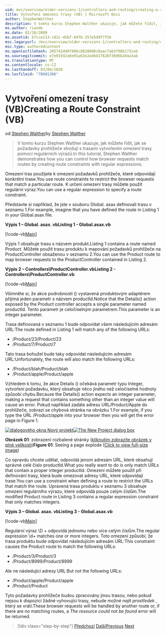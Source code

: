 ```yaml
---
uid: mvc/overview/older-versions-1/controllers-and-routing/creating-a-route-constraint-vb
title: Vytvoření omezení trasy (VB) | Microsoft Docs
author: StephenWalther
description: V tomto kurzu Stephen Walther ukazuje, jak můžete řídit, jak se požadavky prohlížeče shodují s trasami vytvořením omezení trasy pomocí regulárních výrazů.
ms.author: riande
ms.date: 02/16/2009
ms.assetid: b7cce113-c82c-45bf-b97b-357e5d9f7f56
msc.legacyurl: /mvc/overview/older-versions-1/controllers-and-routing/creating-a-route-constraint-vb
msc.type: authoredcontent
ms.openlocfilehash: 205742dd8f866c8828008c8aac7ab3f98b173ceb
ms.sourcegitcommit: e7e91932a6e91a63e2e46417626f39d6b244a3ab
ms.translationtype: MT
ms.contentlocale: cs-CZ
ms.lasthandoff: 03/06/2020
ms.locfileid: "78601386"
---
```

# <a name="creating-a-route-constraint-vb"></a><span data-ttu-id="177e9-103">Vytvoření omezení trasy (VB)</span><span class="sxs-lookup"><span data-stu-id="177e9-103">Creating a Route Constraint (VB)</span></span>

<span data-ttu-id="177e9-104">od [Stephen Walther](https://github.com/StephenWalther)</span><span class="sxs-lookup"><span data-stu-id="177e9-104">by [Stephen Walther](https://github.com/StephenWalther)</span></span>

> <span data-ttu-id="177e9-105">V tomto kurzu Stephen Walther ukazuje, jak můžete řídit, jak se požadavky prohlížeče shodují s trasami vytvořením omezení trasy pomocí regulárních výrazů.</span><span class="sxs-lookup"><span data-stu-id="177e9-105">In this tutorial, Stephen Walther demonstrates how you can control how browser requests match routes by creating route constraints with regular expressions.</span></span>

<span data-ttu-id="177e9-106">Omezení tras použijete k omezení požadavků prohlížeče, které odpovídají konkrétní trase.</span><span class="sxs-lookup"><span data-stu-id="177e9-106">You use route constraints to restrict the browser requests that match a particular route.</span></span> <span data-ttu-id="177e9-107">K určení omezení trasy můžete použít regulární výraz.</span><span class="sxs-lookup"><span data-stu-id="177e9-107">You can use a regular expression to specify a route constraint.</span></span>

<span data-ttu-id="177e9-108">Představte si například, že jste v souboru Global. asax definovali trasu v seznamu 1.</span><span class="sxs-lookup"><span data-stu-id="177e9-108">For example, imagine that you have defined the route in Listing 1 in your Global.asax file.</span></span>

<span data-ttu-id="177e9-109">**Výpis 1 – Global. asax. vb**</span><span class="sxs-lookup"><span data-stu-id="177e9-109">**Listing 1 - Global.asax.vb**</span></span>

[!code-vb[Main](creating-a-route-constraint-vb/samples/sample1.vb)]

<span data-ttu-id="177e9-110">Výpis 1 obsahuje trasu s názvem produkt.</span><span class="sxs-lookup"><span data-stu-id="177e9-110">Listing 1 contains a route named Product.</span></span> <span data-ttu-id="177e9-111">Můžete použít trasu produktu k mapování požadavků prohlížeče na ProductController obsaženou v seznamu 2.</span><span class="sxs-lookup"><span data-stu-id="177e9-111">You can use the Product route to map browser requests to the ProductController contained in Listing 2.</span></span>

<span data-ttu-id="177e9-112">**Výpis 2 – Controllers\ProductController.vb**</span><span class="sxs-lookup"><span data-stu-id="177e9-112">**Listing 2 - Controllers\ProductController.vb**</span></span>

[!code-vb[Main](creating-a-route-constraint-vb/samples/sample2.vb)]

<span data-ttu-id="177e9-113">Všimněte si, že akce podrobnosti () vystavená produktovým adaptérem přijímá jeden parametr s názvem productId.</span><span class="sxs-lookup"><span data-stu-id="177e9-113">Notice that the Details() action exposed by the Product controller accepts a single parameter named productId.</span></span> <span data-ttu-id="177e9-114">Tento parametr je celočíselným parametrem.</span><span class="sxs-lookup"><span data-stu-id="177e9-114">This parameter is an integer parameter.</span></span>

<span data-ttu-id="177e9-115">Trasa definovaná v seznamu 1 bude odpovídat všem následujícím adresám URL:</span><span class="sxs-lookup"><span data-stu-id="177e9-115">The route defined in Listing 1 will match any of the following URLs:</span></span>

- <span data-ttu-id="177e9-116">/Product/23</span><span class="sxs-lookup"><span data-stu-id="177e9-116">/Product/23</span></span>
- <span data-ttu-id="177e9-117">/Product/7</span><span class="sxs-lookup"><span data-stu-id="177e9-117">/Product/7</span></span>

<span data-ttu-id="177e9-118">Tato trasa bohužel bude taky odpovídat následujícím adresám URL:</span><span class="sxs-lookup"><span data-stu-id="177e9-118">Unfortunately, the route will also match the following URLs:</span></span>

- <span data-ttu-id="177e9-119">/Product/blah</span><span class="sxs-lookup"><span data-stu-id="177e9-119">/Product/blah</span></span>
- <span data-ttu-id="177e9-120">/Product/apple</span><span class="sxs-lookup"><span data-stu-id="177e9-120">/Product/apple</span></span>

<span data-ttu-id="177e9-121">Vzhledem k tomu, že akce Details () očekává parametr typu Integer, vytvoření požadavku, který obsahuje něco jiného než celočíselné hodnoty způsobí chybu.</span><span class="sxs-lookup"><span data-stu-id="177e9-121">Because the Details() action expects an integer parameter, making a request that contains something other than an integer value will cause an error.</span></span> <span data-ttu-id="177e9-122">Pokud například zadáte adresu URL/Product/Apple do prohlížeče, zobrazí se chybová stránka na obrázku 1.</span><span class="sxs-lookup"><span data-stu-id="177e9-122">For example, if you type the URL /Product/apple into your browser then you will get the error page in Figure 1.</span></span>

<span data-ttu-id="177e9-123">[![dialogového okna Nový projekt](creating-a-route-constraint-vb/_static/image1.jpg)](creating-a-route-constraint-vb/_static/image1.png)</span><span class="sxs-lookup"><span data-stu-id="177e9-123">[![The New Project dialog box](creating-a-route-constraint-vb/_static/image1.jpg)](creating-a-route-constraint-vb/_static/image1.png)</span></span>

<span data-ttu-id="177e9-124">**Obrázek 01**: zobrazení rozbalené stránky ([kliknutím zobrazíte obrázek v plné velikosti](creating-a-route-constraint-vb/_static/image2.png))</span><span class="sxs-lookup"><span data-stu-id="177e9-124">**Figure 01**: Seeing a page explode ([Click to view full-size image](creating-a-route-constraint-vb/_static/image2.png))</span></span>

<span data-ttu-id="177e9-125">Co opravdu chcete udělat, odpovídá jenom adresám URL, které obsahují správné celé číslo productId.</span><span class="sxs-lookup"><span data-stu-id="177e9-125">What you really want to do is only match URLs that contain a proper integer productId.</span></span> <span data-ttu-id="177e9-126">Omezení můžete použít při definování trasy, která bude omezovat adresy URL, které odpovídají trase.</span><span class="sxs-lookup"><span data-stu-id="177e9-126">You can use a constraint when defining a route to restrict the URLs that match the route.</span></span> <span data-ttu-id="177e9-127">Upravená trasa produktu v seznamu 3 obsahuje omezení regulárního výrazu, které odpovídá pouze celým číslům.</span><span class="sxs-lookup"><span data-stu-id="177e9-127">The modified Product route in Listing 3 contains a regular expression constraint that only matches integers.</span></span>

<span data-ttu-id="177e9-128">**Výpis 3 – Global. asax. vb**</span><span class="sxs-lookup"><span data-stu-id="177e9-128">**Listing 3 - Global.asax.vb**</span></span>

[!code-vb[Main](creating-a-route-constraint-vb/samples/sample3.vb)]

<span data-ttu-id="177e9-129">Regulární výraz \D + odpovídá jednomu nebo více celým číslům.</span><span class="sxs-lookup"><span data-stu-id="177e9-129">The regular expression \d+ matches one or more integers.</span></span> <span data-ttu-id="177e9-130">Toto omezení způsobí, že trasa produktu bude odpovídat následujícím adresám URL:</span><span class="sxs-lookup"><span data-stu-id="177e9-130">This constraint causes the Product route to match the following URLs:</span></span>

- <span data-ttu-id="177e9-131">/Product/3</span><span class="sxs-lookup"><span data-stu-id="177e9-131">/Product/3</span></span>
- <span data-ttu-id="177e9-132">/Product/8999</span><span class="sxs-lookup"><span data-stu-id="177e9-132">/Product/8999</span></span>

<span data-ttu-id="177e9-133">Ale ne následující adresy URL:</span><span class="sxs-lookup"><span data-stu-id="177e9-133">But not the following URLs:</span></span>

- <span data-ttu-id="177e9-134">/Product/apple</span><span class="sxs-lookup"><span data-stu-id="177e9-134">/Product/apple</span></span>
- <span data-ttu-id="177e9-135">/Product</span><span class="sxs-lookup"><span data-stu-id="177e9-135">/Product</span></span>

<span data-ttu-id="177e9-136">Tyto požadavky prohlížeče budou zpracovány jinou trasou, nebo pokud nejsou k dispozici žádné vyhovující trasy, nebude možné *najít prostředek* , který se vrátí.</span><span class="sxs-lookup"><span data-stu-id="177e9-136">These browser requests will be handled by another route or, if there are no matching routes, a *The resource could not be found* error will be returned.</span></span>

> [!div class="step-by-step"]
> <span data-ttu-id="177e9-137">[Předchozí](creating-custom-routes-vb.md)
> [Další](creating-a-custom-route-constraint-vb.md)</span><span class="sxs-lookup"><span data-stu-id="177e9-137">[Previous](creating-custom-routes-vb.md)
[Next](creating-a-custom-route-constraint-vb.md)</span></span>
